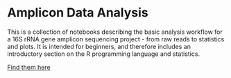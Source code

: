 # Amplicon Data Analysis

This is a collection of notebooks describing the basic analysis workflow for a 16S rRNA gene amplicon sequencing project - from raw reads to statistics and plots. It is intended for beginners, and therefore includes an introductory section on the R programming language and statistics.

[Find them here](https://russel88.github.io/amplicon_data_analysis/)
